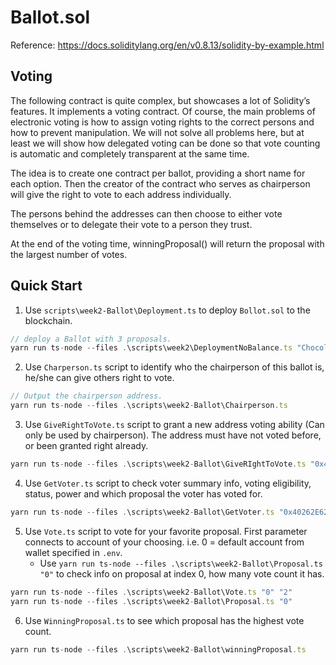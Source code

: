 # Ballot.sol

Reference: https://docs.soliditylang.org/en/v0.8.13/solidity-by-example.html

## Voting
The following contract is quite complex, but showcases a lot of Solidity’s features. It implements a voting contract. Of course, the main problems of electronic voting is how to assign voting rights to the correct persons and how to prevent manipulation. We will not solve all problems here, but at least we will show how delegated voting can be done so that vote counting is automatic and completely transparent at the same time.

The idea is to create one contract per ballot, providing a short name for each option. Then the creator of the contract who serves as chairperson will give the right to vote to each address individually.

The persons behind the addresses can then choose to either vote themselves or to delegate their vote to a person they trust.

At the end of the voting time, winningProposal() will return the proposal with the largest number of votes.

## Quick Start

1. Use `scripts\week2-Ballot\Deployment.ts` to deploy `Bollot.sol` to the blockchain.

```typescript
// deploy a Ballot with 3 proposals.
yarn run ts-node --files .\scripts\week2\DeploymentNoBalance.ts "Chocolate" "Vanilla" "Mint"
```

2. Use `Charperson.ts` script to identify who the chairperson of this ballot is, he/she can give others right to vote.

```typescript
// Output the chairperson address.
yarn run ts-node --files .\scripts\week2-Ballot\Chairperson.ts
```

3. Use `GiveRightToVote.ts` script to grant a new address voting ability (Can only be used by chairperson). The address must have not voted before, or been granted right already.   

```typescript
yarn run ts-node --files .\scripts\week2-Ballot\GiveRIghtToVote.ts "0x40262E621D9250f0D04D03503145E8dB8515f796"
```

4. Use `GetVoter.ts` script to check voter summary info, voting eligibility, status, power and which proposal the voter has voted for.

```typescript
yarn run ts-node --files .\scripts\week2-Ballot\GetVoter.ts "0x40262E621D9250f0D04D03503145E8dB8515f796"
```

5. Use `Vote.ts` script to vote for your favorite proposal. First parameter connects to account of your choosing. i.e. 0 = default account from wallet specified in `.env`. 
   - Use `yarn run ts-node --files .\scripts\week2-Ballot\Proposal.ts "0"` to check info on proposal at index 0, how many vote count it has. 

```typescript
yarn run ts-node --files .\scripts\week2-Ballot\Vote.ts "0" "2"
yarn run ts-node --files .\scripts\week2-Ballot\Proposal.ts "0"
```

6. Use `WinningProposal.ts` to see which proposal has the highest vote count.

```typescript
yarn run ts-node --files .\scripts\week2-Ballot\winningProposal.ts
```